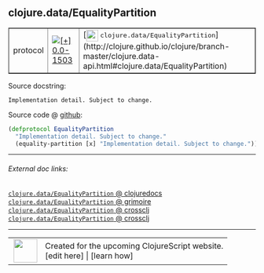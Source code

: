 ## clojure.data/EqualityPartition



 <table border="1">
<tr>
<td>protocol</td>
<td><a href="https://github.com/cljsinfo/cljs-api-docs/tree/0.0-1503"><img valign="middle" alt="[+] 0.0-1503" title="Added in 0.0-1503" src="https://img.shields.io/badge/+-0.0--1503-lightgrey.svg"></a> </td>
<td>
[<img height="24px" valign="middle" src="http://i.imgur.com/1GjPKvB.png"> <samp>clojure.data/EqualityPartition</samp>](http://clojure.github.io/clojure/branch-master/clojure.data-api.html#clojure.data/EqualityPartition)
</td>
</tr>
</table>







Source docstring:

```
Implementation detail. Subject to change.
```


Source code @ [github](https://github.com/clojure/clojurescript/blob/r2496/src/cljs/clojure/data.cljs#L75-L77):

```clj
(defprotocol EqualityPartition
  "Implementation detail. Subject to change."
  (equality-partition [x] "Implementation detail. Subject to change."))
```

<!--
Repo - tag - source tree - lines:

 <pre>
clojurescript @ r2496
└── src
    └── cljs
        └── clojure
            └── <ins>[data.cljs:75-77](https://github.com/clojure/clojurescript/blob/r2496/src/cljs/clojure/data.cljs#L75-L77)</ins>
</pre>

-->

---



###### External doc links:

[`clojure.data/EqualityPartition` @ clojuredocs](http://clojuredocs.org/clojure.data/EqualityPartition)<br>
[`clojure.data/EqualityPartition` @ grimoire](http://conj.io/store/v1/org.clojure/clojure/1.7.0-beta3/clj/clojure.data/EqualityPartition/)<br>
[`clojure.data/EqualityPartition` @ crossclj](http://crossclj.info/fun/clojure.data/EqualityPartition.html)<br>
[`clojure.data/EqualityPartition` @ crossclj](http://crossclj.info/fun/clojure.data.cljs/EqualityPartition.html)<br>

---

 <table>
<tr><td>
<img valign="middle" align="right" width="48px" src="http://i.imgur.com/Hi20huC.png">
</td><td>
Created for the upcoming ClojureScript website.<br>
[edit here] | [learn how]
</td></tr></table>

[edit here]:https://github.com/cljsinfo/cljs-api-docs/blob/master/cljsdoc/clojure.data_EqualityPartition.cljsdoc
[learn how]:https://github.com/cljsinfo/cljs-api-docs/wiki/cljsdoc-files

<!--

This information was too distracting to show to readers, but I'll leave it
commented here since it is helpful to:

- pretty-print the data used to generate this document
- and show how to retrieve that data



The API data for this symbol:

```clj
{:ns "clojure.data",
 :name "EqualityPartition",
 :history [["+" "0.0-1503"]],
 :type "protocol",
 :full-name-encode "clojure.data_EqualityPartition",
 :source {:code "(defprotocol EqualityPartition\n  \"Implementation detail. Subject to change.\"\n  (equality-partition [x] \"Implementation detail. Subject to change.\"))",
          :title "Source code",
          :repo "clojurescript",
          :tag "r2496",
          :filename "src/cljs/clojure/data.cljs",
          :lines [75 77]},
 :methods [{:name "equality-partition",
            :signature ["[x]"],
            :docstring "Implementation detail. Subject to change."}],
 :full-name "clojure.data/EqualityPartition",
 :clj-symbol "clojure.data/EqualityPartition",
 :docstring "Implementation detail. Subject to change."}

```

Retrieve the API data for this symbol:

```clj
;; from Clojure REPL
(require '[clojure.edn :as edn])
(-> (slurp "https://raw.githubusercontent.com/cljsinfo/cljs-api-docs/catalog/cljs-api.edn")
    (edn/read-string)
    (get-in [:symbols "clojure.data/EqualityPartition"]))
```

-->
